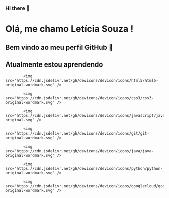 ### Hi there 👋

# Olá, me chamo Letícia Souza ! 
## Bem vindo ao meu perfil GitHub 👋

## Atualmente estou aprendendo


            <img src="https://cdn.jsdelivr.net/gh/devicons/devicon/icons/html5/html5-original-wordmark.svg" />
          
            <img src="https://cdn.jsdelivr.net/gh/devicons/devicon/icons/css3/css3-original-wordmark.svg" />
          
            <img src="https://cdn.jsdelivr.net/gh/devicons/devicon/icons/javascript/javascript-original.svg" />
          
            <img src="https://cdn.jsdelivr.net/gh/devicons/devicon/icons/git/git-original-wordmark.svg" />
          
            <img src="https://cdn.jsdelivr.net/gh/devicons/devicon/icons/java/java-original-wordmark.svg" />
          
            <img src="https://cdn.jsdelivr.net/gh/devicons/devicon/icons/python/python-original-wordmark.svg" />
          
            <img src="https://cdn.jsdelivr.net/gh/devicons/devicon/icons/googlecloud/googlecloud-original-wordmark.svg" />
          
          

